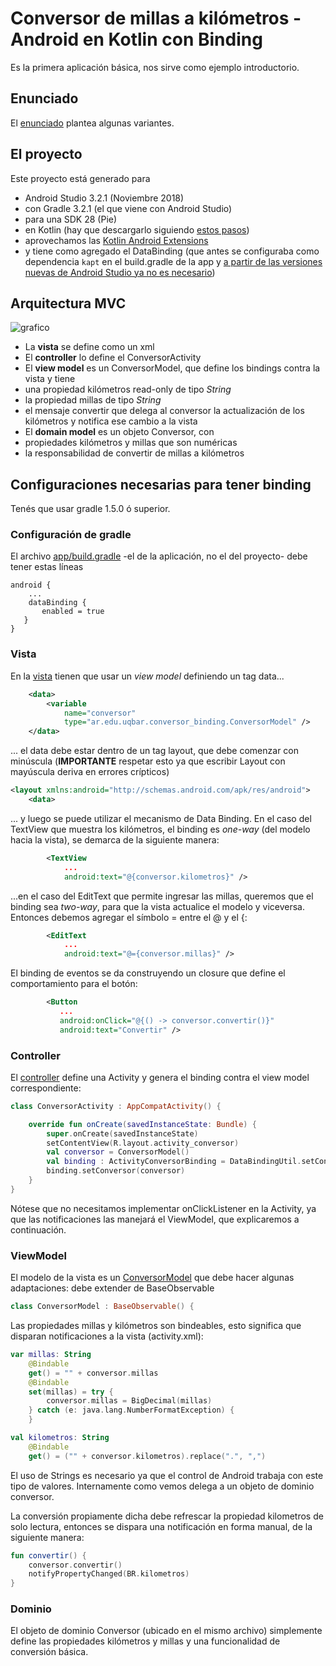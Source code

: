 # Conversor de millas a kilómetros - Android en Kotlin con Binding

Es la primera aplicación básica, nos sirve como ejemplo introductorio.

## Enunciado

El [enunciado](http://algo3.uqbar-project.org/material/ejemplos/dominios/conversor) plantea algunas variantes.

## El proyecto
Este proyecto está generado para

* Android Studio 3.2.1 (Noviembre 2018)
* con Gradle 3.2.1 (el que viene con Android Studio)
* para una SDK 28 (Pie)
* en Kotlin (hay que descargarlo siguiendo [estos pasos](https://kotlinlang.org/docs/tutorials/kotlin-android.html))
* aprovechamos las [Kotlin Android Extensions](https://antonioleiva.com/kotlin-android-extensions/)
* y tiene como agregado el DataBinding (que antes se configuraba como dependencia `kapt` en el build.gradle de la app y [a partir de las versiones nuevas de Android Studio ya no es necesario](https://stackoverflow.com/questions/50594507/cannot-find-symbol-databindingcomponent-on-android-studio-3-2-canary-16-kotlin-p))

## Arquitectura MVC

![grafico](/images/Android_Conversor_Binding.png)

* La **vista** se define como un xml
* El **controller** lo define el ConversorActivity
* El **view model** es un ConversorModel, que define los bindings contra la vista y tiene 
 * una propiedad kilómetros read-only de tipo *String* 
 * la propiedad millas de tipo *String*
 * el mensaje convertir que delega al conversor la actualización de los kilómetros y notifica ese cambio a la vista
* El **domain model** es un objeto Conversor, con
 * propiedades kilómetros y millas que son numéricas
 * la responsabilidad de convertir de millas a kilómetros
 
## Configuraciones necesarias para tener binding
 
Tenés que usar gradle 1.5.0 ó superior.

### Configuración de gradle

El archivo [app/build.gradle](/app/build.gradle) -el de la aplicación, no el del proyecto- debe tener estas líneas
 
 ```
 android {
     ...
     dataBinding {
        enabled = true
    }
}
 ```

### Vista

En la [vista](app/src/main/res/layout/activity_conversor.xml) tienen que usar un *view model* definiendo un tag data...
 
```xml
    <data>
        <variable
            name="conversor"
            type="ar.edu.uqbar.conversor_binding.ConversorModel" />
    </data>
```
 
... el data debe estar dentro de un tag layout, que debe comenzar con minúscula (**IMPORTANTE** respetar esto ya que escribir Layout con mayúscula deriva en errores crípticos)
 
```xml
<layout xmlns:android="http://schemas.android.com/apk/res/android">
    <data>
```
 
... y luego se puede utilizar el mecanismo de Data Binding. En el caso del TextView que muestra los kilómetros, el binding es _one-way_ (del modelo hacia la vista), se demarca de la siguiente manera:

```xml
        <TextView
            ...
            android:text="@{conversor.kilometros}" />
```

...en el caso del EditText que permite ingresar las millas, queremos que el binding sea _two-way_, para que la vista actualice el modelo y viceversa. Entonces debemos agregar el símbolo = entre el @ y el {:
 
```xml
        <EditText
            ...
            android:text="@={conversor.millas}" />
```


El binding de eventos se da construyendo un closure que define el comportamiento para el botón:
 
 ```xml
         <Button
            ...
            android:onClick="@{() -> conversor.convertir()}"
            android:text="Convertir" />
 ```

### Controller

El [controller](app/src/main/java/ar/edu/uqbar/conversorbindingkotlin/ConversorActivity.kt) define una Activity y genera el binding contra el view model correspondiente:

```kt
class ConversorActivity : AppCompatActivity() {

    override fun onCreate(savedInstanceState: Bundle) {
        super.onCreate(savedInstanceState)
        setContentView(R.layout.activity_conversor)
        val conversor = ConversorModel()
        val binding : ActivityConversorBinding = DataBindingUtil.setContentView(this, R.layout.activity_conversor)
        binding.setConversor(conversor)
    }
}
```

Nótese que no necesitamos implementar onClickListener en la Activity, ya que las notificaciones las manejará el ViewModel, que explicaremos a continuación.

### ViewModel

El modelo de la vista es un [ConversorModel](app/src/main/java/ar/edu/uqbar/conversorbindingkotlin/ConversorActivity.kt) que debe hacer algunas adaptaciones: debe extender de BaseObservable

```kt
class ConversorModel : BaseObservable() {
```

Las propiedades millas y kilómetros son bindeables, esto significa que disparan notificaciones a la vista (activity.xml):

```kt
var millas: String
    @Bindable
    get() = "" + conversor.millas
    @Bindable
    set(millas) = try {
        conversor.millas = BigDecimal(millas)
    } catch (e: java.lang.NumberFormatException) {
    }

val kilometros: String
    @Bindable
    get() = ("" + conversor.kilometros).replace(".", ",")
```

El uso de Strings es necesario ya que el control de Android trabaja con este tipo de valores.
Internamente como vemos delega a un objeto de dominio conversor.

La conversión propiamente dicha debe refrescar la propiedad kilometros de solo lectura, entonces se dispara una notificación en forma manual, de la siguiente manera:

```kt
fun convertir() {
    conversor.convertir()
    notifyPropertyChanged(BR.kilometros)
}
```

### Dominio

El objeto de dominio Conversor (ubicado en el mismo archivo) simplemente define las propiedades kilómetros y millas y una funcionalidad de conversión básica.
